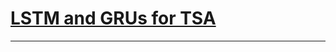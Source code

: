# [LSTM and GRUs for TSA](https://github.com/juspreet51/templates/tree/master/tsa/09_DL%20for%20TSF)
___